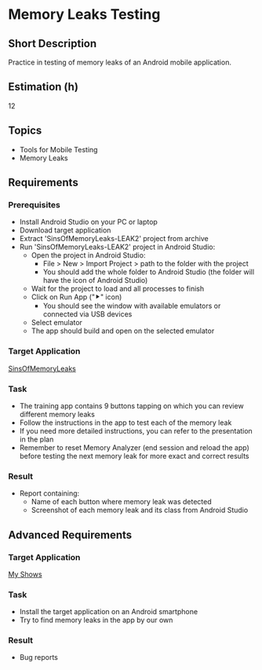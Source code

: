 # Memory Leaks Testing

## Short Description

Practice in testing of memory leaks of an Android mobile application.

## Estimation (h)

12

## Topics

* Tools for Mobile Testing
* Memory Leaks

## Requirements

### Prerequisites

* Install Android Studio on your PC or laptop
* Download target application
* Extract 'SinsOfMemoryLeaks-LEAK2' project from archive
* Run 'SinsOfMemoryLeaks-LEAK2' project in Android Studio:
  * Open the project in Android Studio:
    * File > New > Import Project > path to the folder with the project
    * You should add the whole folder to Android Studio (the folder will have the icon of Android Studio)
  * Wait for the project to load and all processes to finish
  * Click on Run App ("⯈" icon)
    * You should see the window with available emulators or connected via USB devices
  * Select emulator
  * The app should build and open on the selected emulator

### Target Application

[SinsOfMemoryLeaks](./assets/SinsOfMemoryLeaks-LEAK2.zip)

### Task

* The training app contains 9 buttons tapping on which you can review different memory leaks
* Follow the instructions in the app to test each of the memory leak
* If you need more detailed instructions, you can refer to the presentation in the plan
* Remember to reset Memory Analyzer (end session and reload the app) before testing the next memory leak for more exact
  and correct results

### Result

* Report containing:
  * Name of each button where memory leak was detected
  * Screenshot of each memory leak and its class from Android Studio

## Advanced Requirements

### Target Application

[My Shows](./assets/MyShows_v3.1.1.apk)

### Task

* Install the target application on an Android smartphone
* Try to find memory leaks in the app by our own

### Result

* Bug reports
